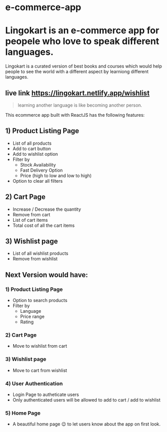 # e-commerce-app
# Lingokart is an e-commerce app for peopele who love to speak different languages.

Lingokart is a curated version of best books and courses which would help people to see the world with a different aspect by learniong different languages.
## live link https://lingokart.netlify.app/wishlist

> learning another language is like becoming another person.

This ecommerce app built with ReactJS has the following features:

## 1) Product Listing Page
 * List of all products
 * Add to cart button
 * Add to wishlist option
 * Filter by 
      - Stock Availability
      - Fast Delivery Option
      - Price (high to low and low to high)
 * Option to clear all filters
      
## 2) Cart Page
  * Increase / Decrease the quantity
  * Remove from cart
  * List of cart items
  * Total cost of all the cart items
  
## 3) Wishlist page
   * List of all wishlist products
   * Remove from wishlist
   
## Next Version would have:
### 1) Product Listing Page
 * Option to search products
 * Filter by 
     - Language
     - Price range
     - Rating
 
### 2) Cart Page
  * Move to wishlist from cart
  
### 3) Wishlist page
  * Move to cart from wishlist
 
### 4) User Authentication
  * Login Page to autheticate users
  * Only authenticated users will be allowed to add to cart / add to wishlist
  
### 5) Home Page
  * A beautiful home page 😉 to let users know about the app on first look.


